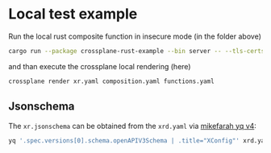# Local test example

Run the local rust composite function in insecure mode (in the folder above)

```bash
cargo run --package crossplane-rust-example --bin server -- --tls-certs-dir . --insecure
```

and than execute the crossplane local rendering (here)

```bash
crossplane render xr.yaml composition.yaml functions.yaml
```

## Jsonschema

The `xr.jsonschema` can be obtained from the `xrd.yaml` via [mikefarah yq v4](https://github.com/mikefarah/yq):

```bash
yq '.spec.versions[0].schema.openAPIV3Schema | .title="XConfig"' xrd.yaml -o json > xr.jsonschema
```
